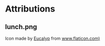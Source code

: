 # Attributions

## lunch.png
Icon made by [Eucalyp](https://www.flaticon.com/authors/eucalyp) from [www.flaticon.com)](https://www.flaticon.com/)